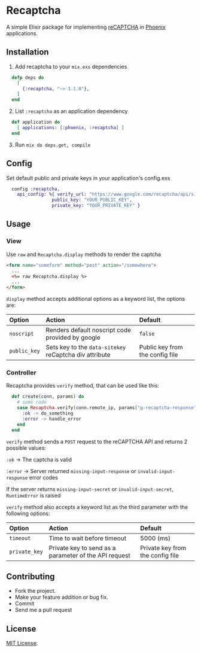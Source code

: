 # Recaptcha

A simple Elixir package for implementing [reCAPTCHA] in [Phoenix] applications.

[reCAPTCHA]: http://www.google.com/recaptcha
[Phoenix]: http://www.phoenixframework.org/

## Installation

1. Add recaptcha to your `mix.exs` dependencies

```elixir
  defp deps do
    [
      {:recaptcha, "~> 1.1.0"},      
    ]
  end
```

2. List `:recaptcha` as an application dependency

```elixir
  def application do
    [ applications: [:phoenix, :recaptcha] ]
  end
```

3. Run `mix do deps.get, compile`

## Config

Set default public and private keys in your application's config.exs

```elixir
  config :recaptcha,
    api_config: %{ verify_url: "https://www.google.com/recaptcha/api/siteverify",
                 public_key: "YOUR_PUBLIC_KEY",
                 private_key: "YOUR_PRIVATE_KEY" }
```

## Usage

### View

Use `raw` and `Recaptcha.display` methods to render the captcha

```html
<form name="someform" method="post" action="/somewhere">
  ...
  <%= raw Recaptcha.display %>
  ...
</form>
```

`display` method accepts additional options as a keyword list, the options are:

Option                  | Action                                                 | Default
:---------------------- | :----------------------------------------------------- | :------------------------
`noscript`              | Renders default noscript code provided by google       | `false`
`public_key`            | Sets key to the `data-sitekey` reCaptcha div attribute | Public key from the config file



### Controller

Recaptcha provides `verify` method, that can be used like this:

```elixir
  def create(conn, params) do
    # some code  
    case Recaptcha.verify(conn.remote_ip, params["g-recaptcha-response"]) do
      :ok -> do_something
      :error -> handle_error
    end
  end
```

`verify` method sends a `POST` request to the reCAPTCHA API and returns 2 possible values:

`:ok` -> The captcha is valid

`:error` -> Server returned `missing-input-response` or `invalid-input-response` error codes

If the server returns `missing-input-secret` or `invalid-input-secret`, `RuntimeError` is raised


`verify` method also accepts a keyword list as the third parameter with the following options:

Option                  | Action                                                 | Default
:---------------------- | :----------------------------------------------------- | :------------------------
`timeout`               | Time to wait before timeout                            | 5000 (ms)
`private_key`           | Private key to send as a parameter of the API request  | Private key from the config file

## Contributing

* Fork the project.
* Make your feature addition or bug fix.
* Commit
* Send me a pull request

## License

[MIT License](http://www.opensource.org/licenses/MIT).
